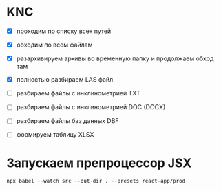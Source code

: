 # KNC

* [x] проходим по списку всех путей

* [x] обходим по всем файлам

* [x] разархивируем архивы во временную папку и продолжаем обход там

* [x] полностью разбираем LAS файл

* [ ] разбираем файлы с инклинометрией TXT

* [ ] разбираем файлы с инклинометрией DOC (DOCX)

* [ ] разбираем файлы баз данных DBF

* [ ] формируем таблицу XLSX

# Запускаем препроцессор JSX
```
npx babel --watch src --out-dir . --presets react-app/prod
```
